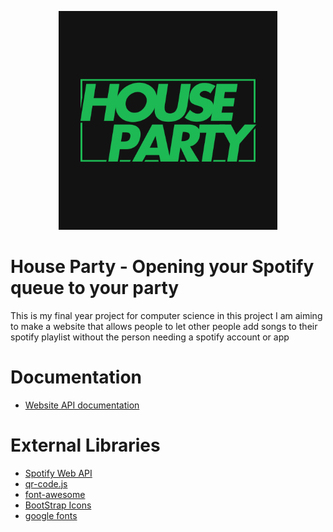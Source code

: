 <p align="center">
  <img src="assets/images/HousePartyLogo.png" width="350" height="350"/>
</p>

# House Party - Opening your Spotify queue to your party
This is my final year project for computer science in this project I am aiming to make a website that allows people to let other people add songs to their spotify playlist without the person needing a spotify account or app

# Documentation

- [Website API documentation](assets/php/website/README.md)
<!-- - [Server scripts documentation](assets/php/server/Readme.md)
- [JS utility functions documentation](assets/js/Readme.md) -->

# External Libraries

- [Spotify Web API](https://developer.spotify.com/documentation/web-api/)
- [qr-code.js](https://davidshimjs.github.io/qrcodejs/)
- [font-awesome](https://fontawesome.com/)
- [BootStrap Icons](https://getbootstrap.com/)
- [google fonts](https://fonts.google.com/specimen/Roboto)